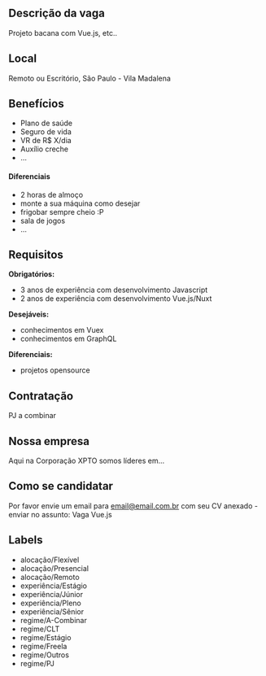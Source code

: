 <!--
==================================================
POR FAVOR, SÓ POSTE SE A VAGA FOR PARA TRABALHAR COM VUE.JS OU TECNOLOGIAS DO ECOSSISTEMA!

Preencha as informações da sua empresa no https://github.com/vuejs-br/empresas-que-usam-vue-no-brasil/issues/new

Exemplo: `[São Paulo] Vue.JS Developer na @NOME DA EMPRESA`
==================================================
-->

## Descrição da vaga

Projeto bacana com Vue.js, etc..

## Local

Remoto ou Escritório, São Paulo - Vila Madalena

## Benefícios

- Plano de saúde
- Seguro de vida
- VR de R$ X/dia
- Auxílio creche
- ...

#### Diferenciais

- 2 horas de almoço
- monte a sua máquina como desejar
- frigobar sempre cheio :P
- sala de jogos
- ...

## Requisitos

**Obrigatórios:**
- 3 anos de experiência com desenvolvimento Javascript
- 2 anos de experiência com desenvolvimento Vue.js/Nuxt

**Desejáveis:**
- conhecimentos em Vuex
- conhecimentos em GraphQL

**Diferenciais:**
- projetos opensource

## Contratação

PJ a combinar

## Nossa empresa

Aqui na Corporação XPTO somos líderes em...

## Como se candidatar

Por favor envie um email para email@email.com.br com seu CV anexado - enviar no assunto: Vaga Vue.js

## Labels

- alocação/Flexível
- alocação/Presencial
- alocação/Remoto
- experiência/Estágio
- experiência/Júnior
- experiência/Pleno
- experiência/Sênior
- regime/A-Combinar
- regime/CLT
- regime/Estágio
- regime/Freela
- regime/Outros
- regime/PJ
